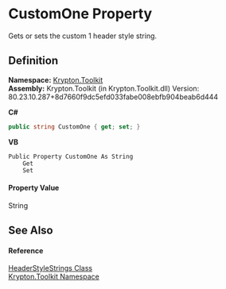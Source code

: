 # CustomOne Property


Gets or sets the custom 1 header style string.



## Definition
**Namespace:** <a href="79d2eac2-21f4-54ff-7552-b20c33c30600.md">Krypton.Toolkit</a>  
**Assembly:** Krypton.Toolkit (in Krypton.Toolkit.dll) Version: 80.23.10.287+8d7660f9dc5efd033fabe008ebfb904beab6d444

**C#**
``` C#
public string CustomOne { get; set; }
```
**VB**
``` VB
Public Property CustomOne As String
	Get
	Set
```



#### Property Value
String

## See Also


#### Reference
<a href="44b21ee9-b109-88d1-6a30-9a69b11ef66f.md">HeaderStyleStrings Class</a>  
<a href="79d2eac2-21f4-54ff-7552-b20c33c30600.md">Krypton.Toolkit Namespace</a>  
